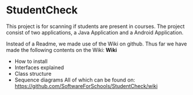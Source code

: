 # StudentCheck #
This project is for scanning if students are present in courses. The project consist of two applications, a Java Application and a Android Application.

Instead of a Readme, we made use of the Wiki on github.
Thus far we have made the following contents on the Wiki:
**Wiki**
* How to install
* Interfaces explained
* Class structure
* Sequence diagrams
All of which can be found on:
https://github.com/SoftwareForSchools/StudentCheck/wiki
